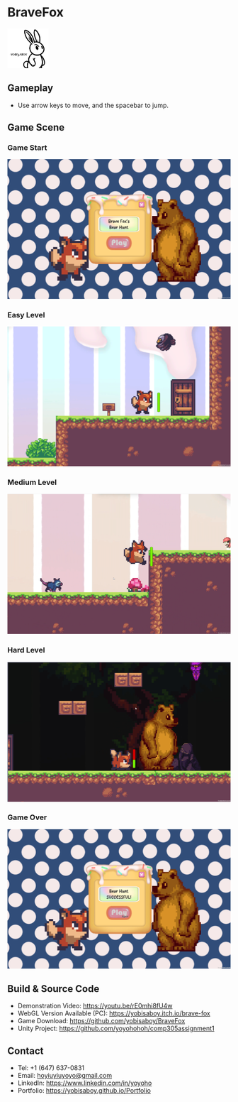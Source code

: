 # BraveFox
<img src="https://github.com/yobisaboy/Resume/blob/main/yobisaboyLogo.png" alt="yobisaboy Logo" height="90">

## Gameplay
- Use arrow keys to move, and the spacebar to jump.

## Game Scene
### Game Start
<img src="./Images/gamestart.png" width="533">

### Easy Level
<img src="./Images/lv1.png" width="533">

### Medium Level
<img src="./Images/lv2.png" width="533">

### Hard Level
<img src="./Images/lv3.png" width="533">

### Game Over
<img src="./Images/gameover.png" width="533">

## Build & Source Code
- Demonstration Video: https://youtu.be/rE0mhi8fU4w
- WebGL Version Available (PC): https://yobisaboy.itch.io/brave-fox
- Game Download: https://github.com/yobisaboy/BraveFox
- Unity Project: https://github.com/yoyohohoh/comp305assignment1

## Contact
- Tel: +1 (647) 637-0831
- Email: hoyiuyiuyoyo@gmail.com
- LinkedIn: https://www.linkedin.com/in/yoyoho
- Portfolio: https://yobisaboy.github.io/Portfolio

